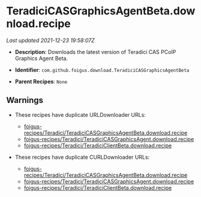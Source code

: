 # TeradiciCASGraphicsAgentBeta.download.recipe

_Last updated 2021-12-23 19:58:07Z_

- **Description**: Downloads the latest version of Teradici CAS PCoIP Graphics Agent Beta.

- **Identifier**: `com.github.foigus.download.TeradiciCASGraphicsAgentBeta`

- **Parent Recipes**: `None`

## Warnings

- These recipes have duplicate URLDownloader URLs:
    - [foigus-recipes/Teradici/TeradiciCASGraphicsAgentBeta.download.recipe](/autopkg-dupe-tracker/foigus-recipes/Teradici/TeradiciCASGraphicsAgentBeta.download.recipe)
    - [foigus-recipes/Teradici/TeradiciCASGraphicsAgent.download.recipe](/autopkg-dupe-tracker/foigus-recipes/Teradici/TeradiciCASGraphicsAgent.download.recipe)
    - [foigus-recipes/Teradici/TeradiciClientBeta.download.recipe](/autopkg-dupe-tracker/foigus-recipes/Teradici/TeradiciClientBeta.download.recipe)

- These recipes have duplicate CURLDownloader URLs:
    - [foigus-recipes/Teradici/TeradiciCASGraphicsAgentBeta.download.recipe](/autopkg-dupe-tracker/foigus-recipes/Teradici/TeradiciCASGraphicsAgentBeta.download.recipe)
    - [foigus-recipes/Teradici/TeradiciCASGraphicsAgent.download.recipe](/autopkg-dupe-tracker/foigus-recipes/Teradici/TeradiciCASGraphicsAgent.download.recipe)
    - [foigus-recipes/Teradici/TeradiciClientBeta.download.recipe](/autopkg-dupe-tracker/foigus-recipes/Teradici/TeradiciClientBeta.download.recipe)